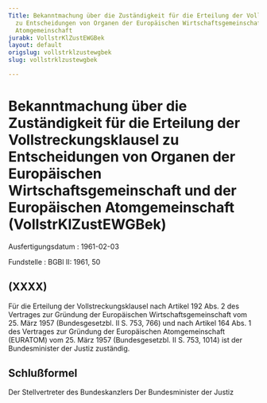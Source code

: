 ```yaml
---
Title: Bekanntmachung über die Zuständigkeit für die Erteilung der Vollstreckungsklausel
  zu Entscheidungen von Organen der Europäischen Wirtschaftsgemeinschaft und der Europäischen
  Atomgemeinschaft
jurabk: VollstrKlZustEWGBek
layout: default
origslug: vollstrklzustewgbek
slug: vollstrklzustewgbek

---
```


# Bekanntmachung über die Zuständigkeit für die Erteilung der Vollstreckungsklausel zu Entscheidungen von Organen der Europäischen Wirtschaftsgemeinschaft und der Europäischen Atomgemeinschaft (VollstrKlZustEWGBek)

Ausfertigungsdatum
:   1961-02-03

Fundstelle
:   BGBl II: 1961, 50

## (XXXX)

Für die Erteilung der Vollstreckungsklausel nach Artikel 192 Abs. 2
des Vertrages zur Gründung der Europäischen Wirtschaftsgemeinschaft
vom 25. März 1957 (Bundesgesetzbl. II S. 753, 766) und nach Artikel
164 Abs. 1 des Vertrages zur Gründung der Europäischen
Atomgemeinschaft (EURATOM) vom 25. März 1957 (Bundesgesetzbl. II S.
753, 1014) ist der Bundesminister der Justiz zuständig.

## Schlußformel

Der Stellvertreter des Bundeskanzlers
Der Bundesminister der Justiz

